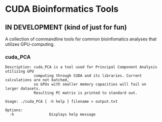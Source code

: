 # CUDA Bioinformatics Tools

## IN DEVELOPMENT (kind of just for fun)

A collection of commandline tools for common bioinfomatics analyses that utilizes GPU-computing.


### cuda_PCA

```
Description: cuda_PCA is a tool used for Principal Component Analysis utilizing GPU 
             computing through CUDA and its libraries. Current calculations are not batched,
             so GPUs with smaller memory capacities will fail on larger datasets.
             Resulting PC matrix is printed to standard out.

Usage: ./cuda_PCA [ -h help ] filename > output.txt

Options:
  -h                Displays help message
```

